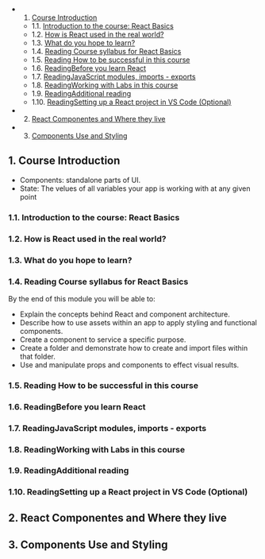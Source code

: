 <!-- vscode-markdown-toc -->
* 1. [Course Introduction](#CourseIntroduction)
	* 1.1. [Introduction to the course: React Basics](#Introductiontothecourse:ReactBasics)
	* 1.2. [How is React used in the real world?](#HowisReactusedintherealworld)
	* 1.3. [What do you hope to learn?](#Whatdoyouhopetolearn)
	* 1.4. [ Reading Course syllabus for React Basics](#ReadingCoursesyllabusforReactBasics)
	* 1.5. [Reading How to be successful in this course](#ReadingHowtobesuccessfulinthiscourse)
	* 1.6. [ReadingBefore you learn React](#ReadingBeforeyoulearnReact)
	* 1.7. [ ReadingJavaScript modules, imports - exports](#ReadingJavaScriptmodulesimports-exports)
	* 1.8. [ReadingWorking with Labs in this course](#ReadingWorkingwithLabsinthiscourse)
	* 1.9. [ReadingAdditional reading](#ReadingAdditionalreading)
	* 1.10. [ReadingSetting up a React project in VS Code (Optional)](#ReadingSettingupaReactprojectinVSCodeOptional)
* 2. [React Componentes and Where they live](#ReactComponentesandWheretheylive)
* 3. [Components Use and Styling](#ComponentsUseandStyling)

<!-- vscode-markdown-toc-config
	numbering=true
	autoSave=true
	/vscode-markdown-toc-config -->
<!-- /vscode-markdown-toc -->
##  1. <a name='CourseIntroduction'></a>Course Introduction
- Components: standalone parts of UI.
- State: The velues of all variables your app is working with at any given point


###  1.1. <a name='Introductiontothecourse:ReactBasics'></a>Introduction to the course: React Basics

###  1.2. <a name='HowisReactusedintherealworld'></a>How is React used in the real world?

###  1.3. <a name='Whatdoyouhopetolearn'></a>What do you hope to learn?

###  1.4. <a name='ReadingCoursesyllabusforReactBasics'></a> Reading Course syllabus for React Basics

By the end of this module you will be able to:

- Explain the concepts behind React and component architecture.
- Describe how to use assets within an app to apply styling and functional components.
- Create a component to service a specific purpose.
- Create a folder and demonstrate how to create and import files within that folder.
- Use and manipulate props and components to effect visual results.

###  1.5. <a name='ReadingHowtobesuccessfulinthiscourse'></a>Reading How to be successful in this course

###  1.6. <a name='ReadingBeforeyoulearnReact'></a>ReadingBefore you learn React

###  1.7. <a name='ReadingJavaScriptmodulesimports-exports'></a> ReadingJavaScript modules, imports - exports

###  1.8. <a name='ReadingWorkingwithLabsinthiscourse'></a>ReadingWorking with Labs in this course

###  1.9. <a name='ReadingAdditionalreading'></a>ReadingAdditional reading

###  1.10. <a name='ReadingSettingupaReactprojectinVSCodeOptional'></a>ReadingSetting up a React project in VS Code (Optional)

##  2. <a name='ReactComponentesandWheretheylive'></a>React Componentes and Where they live

##  3. <a name='ComponentsUseandStyling'></a>Components Use and Styling

